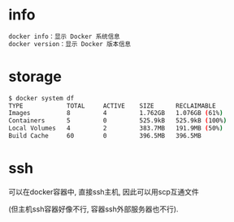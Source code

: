 # info

```bash
docker info：显示 Docker 系统信息
docker version：显示 Docker 版本信息
```
# storage

```bash
$ docker system df
TYPE            TOTAL     ACTIVE    SIZE      RECLAIMABLE
Images          8         4         1.762GB   1.076GB (61%)
Containers      5         0         525.9kB   525.9kB (100%)
Local Volumes   4         2         383.7MB   191.9MB (50%)
Build Cache     60        0         396.5MB   396.5MB
```

# ssh
可以在docker容器中, 直接ssh主机, 因此可以用scp互通文件

(但主机ssh容器好像不行, 容器ssh外部服务器也不行).



